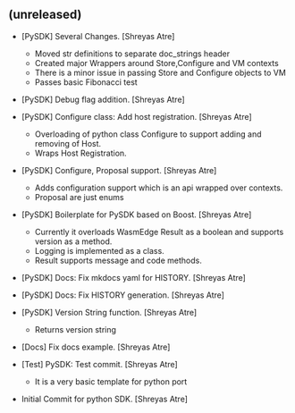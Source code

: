 (unreleased)
------------
- [PySDK] Several Changes. [Shreyas Atre]

  * Moved str definitions to separate doc_strings header
  * Created major Wrappers around Store,Configure and VM contexts
  * There is a minor issue in passing Store and Configure objects to VM
  * Passes basic Fibonacci test
- [PySDK] Debug flag addition. [Shreyas Atre]
- [PySDK] Configure class: Add host registration. [Shreyas Atre]

  * Overloading of python class Configure to support adding and removing of Host.
  * Wraps Host Registration.
- [PySDK] Configure, Proposal support. [Shreyas Atre]

  * Adds configuration support which is an api wrapped over contexts.
  * Proposal are just enums
- [PySDK] Boilerplate for PySDK based on Boost. [Shreyas Atre]

  * Currently it overloads WasmEdge Result as a boolean and supports version
  as a method.
  * Logging is implemented as a class.
  * Result supports message and code methods.
- [PySDK] Docs: Fix mkdocs yaml for HISTORY. [Shreyas Atre]
- [PySDK] Docs: Fix HISTORY generation. [Shreyas Atre]
- [PySDK] Version String function. [Shreyas Atre]

  * Returns version string
- [Docs] Fix docs example. [Shreyas Atre]
- [Test] PySDK: Test commit. [Shreyas Atre]

  * It is a very basic template for python port
- Initial Commit for python SDK. [Shreyas Atre]



